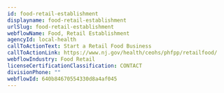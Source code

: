 ```yaml
---
id: food-retail-establishment
displayname: food-retail-establishment
urlSlug: food-retail-establishment
webflowName: Food, Retail Establishment
agencyId: local-health
callToActionText: Start a Retail Food Business
callToActionLink: https://www.nj.gov/health/ceohs/phfpp/retailfood/
webflowIndustry: Food Retail
licenseCertificationClassification: CONTACT
divisionPhone: ""
webflowId: 640b84670554330d8a4af045
---
```

